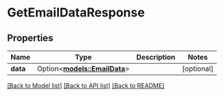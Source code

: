 # GetEmailDataResponse

## Properties

Name | Type | Description | Notes
------------ | ------------- | ------------- | -------------
**data** | Option<[**models::EmailData**](EmailData.md)> |  | [optional]

[[Back to Model list]](../README.md#documentation-for-models) [[Back to API list]](../README.md#documentation-for-api-endpoints) [[Back to README]](../README.md)


